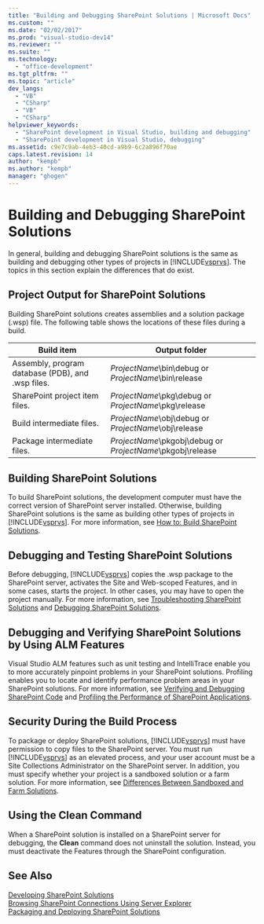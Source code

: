 ```yaml
---
title: "Building and Debugging SharePoint Solutions | Microsoft Docs"
ms.custom: ""
ms.date: "02/02/2017"
ms.prod: "visual-studio-dev14"
ms.reviewer: ""
ms.suite: ""
ms.technology: 
  - "office-development"
ms.tgt_pltfrm: ""
ms.topic: "article"
dev_langs: 
  - "VB"
  - "CSharp"
  - "VB"
  - "CSharp"
helpviewer_keywords: 
  - "SharePoint development in Visual Studio, building and debugging"
  - "SharePoint development in Visual Studio, debugging"
ms.assetid: c9e7c9ab-4eb3-40cd-a9b9-6c2a896f70ae
caps.latest.revision: 14
author: "kempb"
ms.author: "kempb"
manager: "ghogen"
---
```

# Building and Debugging SharePoint Solutions
  In general, building and debugging SharePoint solutions is the same as building and debugging other types of projects in [!INCLUDE[vsprvs](../sharepoint/includes/vsprvs-md.md)]. The topics in this section explain the differences that do exist.  
  
## Project Output for SharePoint Solutions  
 Building SharePoint solutions creates assemblies and a solution package (.wsp) file. The following table shows the locations of these files during a build.  
  
|Build item|Output folder|  
|----------------|-------------------|  
|Assembly, program database (PDB), and .wsp files.|*ProjectName*\bin\debug or *ProjectName*\bin\release|  
|SharePoint project item files.|*ProjectName*\pkg\debug or *ProjectName*\pkg\release|  
|Build intermediate files.|*ProjectName*\obj\debug or *ProjectName*\obj\release|  
|Package intermediate files.|*ProjectName*\pkgobj\debug or *ProjectName*\pkgobj\release|  
  
## Building SharePoint Solutions  
 To build SharePoint solutions, the development computer must have the correct version of SharePoint server installed. Otherwise, building SharePoint solutions is the same as building other types of projects in [!INCLUDE[vsprvs](../sharepoint/includes/vsprvs-md.md)]. For more information, see [How to: Build SharePoint Solutions](../sharepoint/how-to-build-sharepoint-solutions.md).  
  
## Debugging and Testing SharePoint Solutions  
 Before debugging, [!INCLUDE[vsprvs](../sharepoint/includes/vsprvs-md.md)] copies the .wsp package to the SharePoint server, activates the Site and Web-scoped Features, and in some cases, starts the project. In other cases, you may have to open the project manually. For more information, see [Troubleshooting SharePoint Solutions](../sharepoint/troubleshooting-sharepoint-solutions.md) and [Debugging SharePoint Solutions](../sharepoint/debugging-sharepoint-solutions.md).  
  
## Debugging and Verifying SharePoint Solutions by Using ALM Features  
 Visual Studio ALM features such as unit testing and IntelliTrace enable you to more accurately pinpoint problems in your SharePoint solutions. Profiling enables you to locate and identify performance problem areas in your SharePoint solutions. For more information, see [Verifying and Debugging SharePoint Code](../sharepoint/verifying-and-debugging-sharepoint-code.md) and [Profiling the Performance of SharePoint Applications](../sharepoint/profiling-the-performance-of-sharepoint-applications.md).  
  
## Security During the Build Process  
 To package or deploy SharePoint solutions, [!INCLUDE[vsprvs](../sharepoint/includes/vsprvs-md.md)] must have permission to copy files to the SharePoint server. You must run [!INCLUDE[vsprvs](../sharepoint/includes/vsprvs-md.md)] as an elevated process, and your user account must be a Site Collections Administrator on the SharePoint server. In addition, you must specify whether your project is a sandboxed solution or a farm solution. For more information, see [Differences Between Sandboxed and Farm Solutions](../sharepoint/differences-between-sandboxed-and-farm-solutions.md).  
  
## Using the Clean Command  
 When a SharePoint solution is installed on a SharePoint server for debugging, the **Clean** command does not uninstall the solution. Instead, you must deactivate the Features through the SharePoint configuration.  
  
## See Also  
 [Developing SharePoint Solutions](../sharepoint/developing-sharepoint-solutions.md)   
 [Browsing SharePoint Connections Using Server Explorer](../sharepoint/browsing-sharepoint-connections-using-server-explorer.md)   
 [Packaging and Deploying SharePoint Solutions](../sharepoint/packaging-and-deploying-sharepoint-solutions.md)  
  
  